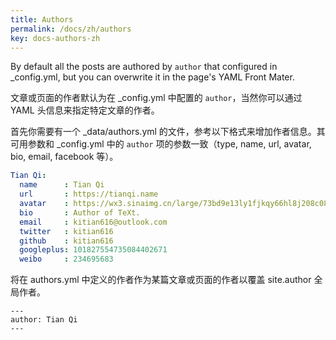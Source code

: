 ```yaml
---
title: Authors
permalink: /docs/zh/authors
key: docs-authors-zh
---
```


By default all the posts are authored by `author` that configured in _config.yml, but you can overwrite it in the page's YAML Front Mater.

文章或页面的作者默认为在 _config.yml 中配置的 `author`，当然你可以通过 YAML 头信息来指定特定文章的作者。

首先你需要有一个 _data/authors.yml 的文件，参考以下格式来增加作者信息。其可用参数和 _config.yml 中的 `author` 项的参数一致（type, name, url, avatar, bio, email, facebook 等）。

```yml
Tian Qi:
  name      : Tian Qi
  url       : https://tianqi.name
  avatar    : https://wx3.sinaimg.cn/large/73bd9e13ly1fjkqy66hl8j208c08c0td.jpg
  bio       : Author of TeXt.
  email     : kitian616@outlook.com
  twitter   : kitian616
  github    : kitian616
  googleplus: 101827554735084402671
  weibo     : 234695683
```

将在 authors.yml 中定义的作者作为某篇文章或页面的作者以覆盖 site.author 全局作者。

    ---
    author: Tian Qi
    ---